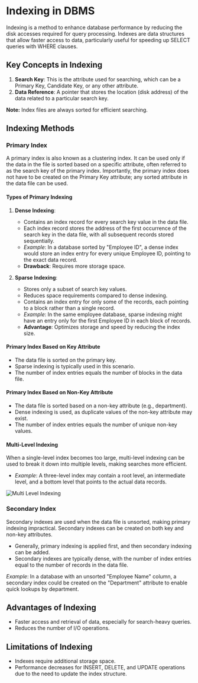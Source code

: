 # Indexing in DBMS

Indexing is a method to enhance database performance by reducing the disk accesses required for query processing. Indexes are data structures that allow faster access to data, particularly useful for speeding up SELECT queries with WHERE clauses.

## Key Concepts in Indexing

1. **Search Key**: This is the attribute used for searching, which can be a Primary Key, Candidate Key, or any other attribute.
2. **Data Reference**: A pointer that stores the location (disk address) of the data related to a particular search key.

**Note:** Index files are always sorted for efficient searching.

## Indexing Methods

### Primary Index

A primary index is also known as a clustering index. It can be used only if the data in the file is sorted based on a specific attribute, often referred to as the search key of the primary index. Importantly, the primary index does not have to be created on the Primary Key attribute; any sorted attribute in the data file can be used.

#### Types of Primary Indexing

1. **Dense Indexing**:

   - Contains an index record for every search key value in the data file.
   - Each index record stores the address of the first occurrence of the search key in the data file, with all subsequent records stored sequentially.
   - _Example_: In a database sorted by "Employee ID", a dense index would store an index entry for every unique Employee ID, pointing to the exact data record.
   - **Drawback**: Requires more storage space.

2. **Sparse Indexing**:
   - Stores only a subset of search key values.
   - Reduces space requirements compared to dense indexing.
   - Contains an index entry for only some of the records, each pointing to a block rather than a single record.
   - _Example_: In the same employee database, sparse indexing might have an entry only for the first Employee ID in each block of records.
   - **Advantage**: Optimizes storage and speed by reducing the index size.

#### Primary Index Based on Key Attribute

- The data file is sorted on the primary key.
- Sparse indexing is typically used in this scenario.
- The number of index entries equals the number of blocks in the data file.

#### Primary Index Based on Non-Key Attribute

- The data file is sorted based on a non-key attribute (e.g., department).
- Dense indexing is used, as duplicate values of the non-key attribute may exist.
- The number of index entries equals the number of unique non-key values.

#### Multi-Level Indexing

When a single-level index becomes too large, multi-level indexing can be used to break it down into multiple levels, making searches more efficient.

- _Example_: A three-level index may contain a root level, an intermediate level, and a bottom level that points to the actual data records.

![Multi Level Indexing](<https://media.geeksforgeeks.org/wp-content/uploads/20230620132941/ezgifcom-gif-maker-(4).webp>)

### Secondary Index

Secondary indexes are used when the data file is unsorted, making primary indexing impractical. Secondary indexes can be created on both key and non-key attributes.

- Generally, primary indexing is applied first, and then secondary indexing can be added.
- Secondary indexes are typically dense, with the number of index entries equal to the number of records in the data file.

_Example_: In a database with an unsorted "Employee Name" column, a secondary index could be created on the "Department" attribute to enable quick lookups by department.

## Advantages of Indexing

- Faster access and retrieval of data, especially for search-heavy queries.
- Reduces the number of I/O operations.

## Limitations of Indexing

- Indexes require additional storage space.
- Performance decreases for INSERT, DELETE, and UPDATE operations due to the need to update the index structure.
